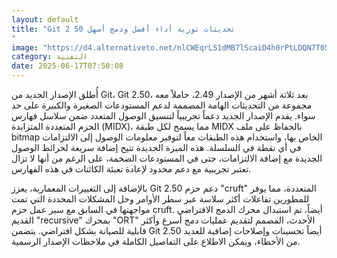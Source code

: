 ```yaml
---
layout: default
title: "Git 2 50 تحديثات ثورية أداء أفضل ودمج أسهل
"
image: "https://d4.alternativeto.net/nlCWEqrLS1dMB7lScaiD4h0rPtLDQN7T05coRpIyddQ/rs:fill:1520:760:0/g:ce:0:0/YWJzOi8vZGlzdC9jb250ZW50LzE3NTAxMTY0ODQxMzkucG5n.png"
category: التقنية
date: 2025-06-17T07:50:08
---
```


أُطلق الإصدار الجديد من Git، Git 2.50، بعد ثلاثة أشهر من الإصدار 2.49، حاملاً معه مجموعة من التحديثات الهامة المصممة لدعم المستودعات الصغيرة والكبيرة على حد سواء. يقدم الإصدار الجديد دعماً تجريبياً لتنسيق الوصول المتعدد ضمن سلاسل فهارس الحزم المتعددة المتزايدة (MIDX)، مما يسمح لكل طبقة MIDX بالحفاظ على ملف bitmap الخاص بها، واستخدام هذه الطبقات معاً لتوفير معلومات الوصول إلى الالتزامات في أي نقطة في السلسلة. هذه الميزة الجديدة تتيح إضافة سريعة لخرائط الوصول الجديدة مع إضافة الالتزامات، حتى في المستودعات الضخمة، على الرغم من أنها لا تزال تعتبر تجريبية مع دعم محدود لإعادة تعبئة الكائنات في هذه الفهارس.

بالإضافة إلى التغييرات المعمارية، يعزز Git 2.50 دعم حزم "cruft" المتعددة، مما يوفر للمطورين تفاعلات أكثر سلاسة عبر سطر الأوامر وحل المشكلات المحددة التي تمت مواجهتها في السابق مع سير عمل حزم cruft. أيضاً، تم استبدال محرك الدمج الافتراضي القديم "recursive" بمحرك "ORT" الأحدث، المصمم لتقديم عمليات دمج أسرع وأكثر قابلية للصيانة بشكل افتراضي. يتضمن Git 2.50 أيضاً تحسينات وإصلاحات إضافية للعديد من الأخطاء، ويمكن الاطلاع على التفاصيل الكاملة في ملاحظات الإصدار الرسمية.
